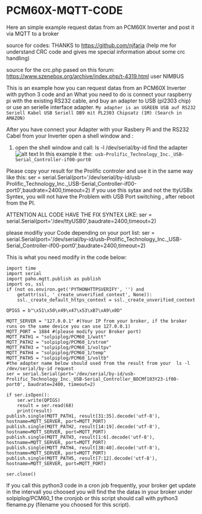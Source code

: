 # PCM60X-MQTT-CODE
Here an simple example request datas from an PCM60X Inverter and post it via MQTT to a broker

source for codes: THANKS to https://github.com/njfaria (help me for understand CRC code and gives me special information about some crc handling)

source for the crc.php pased on this forum:
https://www.szenebox.org/archive/index.php/t-4319.html user NIMBUS

This is an example how you can request datas from an PCM60X Inverter with python 3 code and an 
What you need to do is connect your raspberry pi with the existing RS232 cable, and buy an adapter to USB (pl2303 chip) or use an serielle interface adapter.
```My adapter is an UGREEN USB auf RS232 Seriell Kabel USB Seriell DB9 mit PL2303 Chipsatz (1M) (Search in AMAZON)```

After you have connect your Adapter with your Rasbery Pi and the RS232 Cabel from your Inverter open a shell window and :

1. open the shell window and call: ls -l /dev/serial/by-id
find the adapter 
![alt text](https://raw.githubusercontent.com/solarsnoop/PCM60X-Monitor/master/serport.jpg)
In this example it the:``` usb-Prolific_Technology_Inc._USB-Serial_Controller-if00-port0```

Please copy your result for the Prolific controler and use it in the same way like this:
ser = serial.Serial(port='/dev/serial/by-id/usb-Prolific_Technology_Inc._USB-Serial_Controller-if00-port0',baudrate=2400,timeout=2) 
if you use this sytax and not the ttyUSBx Syntex, you will not have the Problem with USB Port switching , after reboot from the PI. 

ATTENTION ALL CODE HAVE THE FIX SYNTEX LIKE:
ser = serial.Serial(port='/dev/ttyUSB0',baudrate=2400,timeout=2)

please modifiy your Code depending on your port list:
ser = serial.Serial(port='/dev/serial/by-id/usb-Prolific_Technology_Inc._USB-Serial_Controller-if00-port0',baudrate=2400,timeout=2) 

This is what you need modify in the code below:
```
import time
import serial
import paho.mqtt.publish as publish
import os, ssl
if (not os.environ.get('PYTHONHTTPSVERIFY', '') and
    getattr(ssl, '_create_unverified_context', None)): 
    ssl._create_default_https_context = ssl._create_unverified_context

QPIGS = b"\x51\x50\x49\x47\x53\xB7\xA9\x0D"

MQTT_SERVER = "127.0.0.1" #(Your IP from your broker, if the broker runs on the same device you can use 127.0.0.1)
MQTT_PORT = 1884 #(please modify your Broker port)
MQTT_PATH1 = "solpiplog/PCM60_1/watt"
MQTT_PATH2 = "solpiplog/PCM60_1/strom"
MQTT_PATH3 = "solpiplog/PCM60_1/voltpv"
MQTT_PATH4 = "solpiplog/PCM60_1/temp"
MQTT_PATH5 = "solpiplog/PCM60_1/voltb"
#the adapter name below should used from the result from your  ls -l /dev/serial/by-id request 
ser = serial.Serial(port='/dev/serial/by-id/usb-Prolific_Technology_Inc._USB-Serial_Controller_BOCMf103Y23-if00-port0', baudrate=2400, timeout=2) 

if ser.isOpen():
    ser.write(QPIGS)
    result = ser.read(68)
    print(result)  
publish.single(MQTT_PATH1, result[31:35].decode('utf-8'), hostname=MQTT_SERVER, port=MQTT_PORT)
publish.single(MQTT_PATH2, result[14:19].decode('utf-8'), hostname=MQTT_SERVER, port=MQTT_PORT)
publish.single(MQTT_PATH3, result[1:6].decode('utf-8'), hostname=MQTT_SERVER, port=MQTT_PORT)
publish.single(MQTT_PATH4, result[38:40].decode('utf-8'), hostname=MQTT_SERVER, port=MQTT_PORT)
publish.single(MQTT_PATH5, result[7:12].decode('utf-8'), hostname=MQTT_SERVER, port=MQTT_PORT)

ser.close()
```
If you call this python3 code in a cron job frequently, your broker get update in the intervall you choosed
you will find the the datas in your broker under solpiplog/PCM60_1
the cronjob or this script should call with python3 flename.py (filename you choosed for this script).



